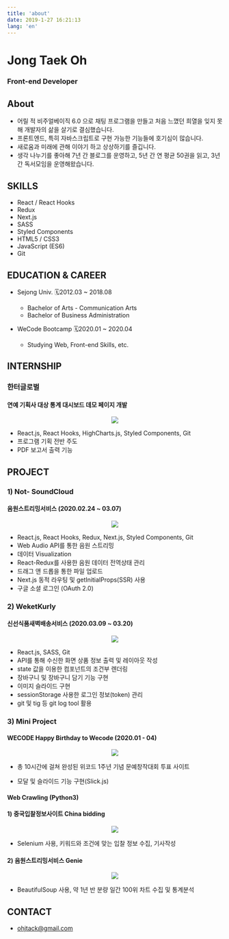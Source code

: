 ```yaml
---
title: 'about'
date: 2019-1-27 16:21:13
lang: 'en'
---
```


# Jong Taek Oh

### Front-end Developer

## About

- 어릴 적 비주얼베이직 6.0 으로 채팅 프로그램을 만들고 처음 느꼈던 희열을 잊지 못해 개발자의 삶을 살기로 결심했습니다.
- 프론트엔드, 특히 자바스크립트로 구현 가능한 기능들에 호기심이 많습니다.
- 새로움과 미래에 관해 이야기 하고 상상하기를 즐깁니다.
- 생각 나누기를 좋아해 7년 간 블로그를 운영하고, 5년 간 연 평균 50권을 읽고, 3년 간 독서모임을 운영해왔습니다.

## SKILLS

- React / React Hooks
- Redux
- Next.js
- SASS
- Styled Components
- HTML5 / CSS3
- JavaScript (ES6)
- Git

## EDUCATION & CAREER

- Sejong Univ. 🗓2012.03 ~ 2018.08

  - Bachelor of Arts - Communication Arts
  - Bachelor of Business Administration

- WeCode Bootcamp 🗓2020.01 ~ 2020.04

  - Studying Web, Front-end Skills, etc.

## INTERNSHIP

### 한터글로벌

#### 연예 기획사 대상 통계 대시보드 데모 페이지 개발

<div align="center"><img src="./1.png"></div>

- React.js, React Hooks, HighCharts.js, Styled Components, Git
- 프로그램 기획 전반 주도
- PDF 보고서 출력 기능

## PROJECT

### 1) Not- SoundCloud

#### 음원스트리밍서비스 (2020.02.24 ~ 03.07)

<div align="center"><img src="./2.png"></div>

- React.js, React Hooks, Redux, Next.js, Styled Components, Git
- Web Audio API를 통한 음원 스트리밍
- 데이터 Visualization
- React-Redux를 사용한 음원 데이터 전역상태 관리
- 드래그 앤 드롭을 통한 파일 업로드
- Next.js 동적 라우팅 및 getInitialProps(SSR) 사용
- 구글 소셜 로그인 (OAuth 2.0)

### 2) WeketKurly

#### 신선식품새벽배송서비스 (2020.03.09 ~ 03.20)

<div align="center"><img src="./3.png"></div>

- React.js, SASS, Git
- API를 통해 수신한 화면 상품 정보 출력 및 레이아웃 작성
- state 값을 이용한 컴포넌트의 조건부 렌더링
- 장바구니 및 장바구니 담기 기능 구현
- 이미지 슬라이드 구현
- sessionStorage 사용한 로그인 정보(token) 관리
- git 및 tig 등 git log tool 활용

### 3) Mini Project

#### WECODE Happy Birthday to Wecode (2020.01 - 04)

<div align="center"><img src="./4.png"></div>

- 총 10시간에 걸쳐 완성된 위코드 1주년 기념 문예창작대회 투표 사이트

- 모달 및 슬라이드 기능 구현(Slick.js)

#### Web Crawling (Python3)

#### 1) 중국입찰정보사이트 China bidding

<div align="center"><img src="./5.png"></div>

- Selenium 사용, 키워드와 조건에 맞는 입찰 정보 수집, 기사작성

#### 2) 음원스트리밍서비스 Genie

<div align="center"><img src="./6.png"></div>

- BeautifulSoup 사용, 약 1년 반 분량 일간 100위 차트 수집 및 통계분석

## CONTACT

- ohjtack@gmail.com
